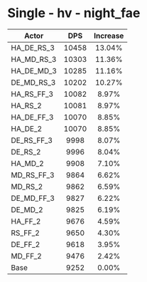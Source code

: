# Single - hv - night_fae
| Actor | DPS | Increase |
|---|:---:|:---:|
|HA_DE_RS_3|10458|13.04%|
|HA_MD_RS_3|10303|11.36%|
|HA_DE_MD_3|10285|11.16%|
|DE_MD_RS_3|10202|10.27%|
|HA_RS_FF_3|10082|8.97%|
|HA_RS_2|10081|8.97%|
|HA_DE_FF_3|10070|8.85%|
|HA_DE_2|10070|8.85%|
|DE_RS_FF_3|9998|8.07%|
|DE_RS_2|9996|8.04%|
|HA_MD_2|9908|7.10%|
|MD_RS_FF_3|9864|6.62%|
|MD_RS_2|9862|6.59%|
|DE_MD_FF_3|9827|6.22%|
|DE_MD_2|9825|6.19%|
|HA_FF_2|9676|4.59%|
|RS_FF_2|9650|4.30%|
|DE_FF_2|9618|3.95%|
|MD_FF_2|9476|2.42%|
|Base|9252|0.00%|
